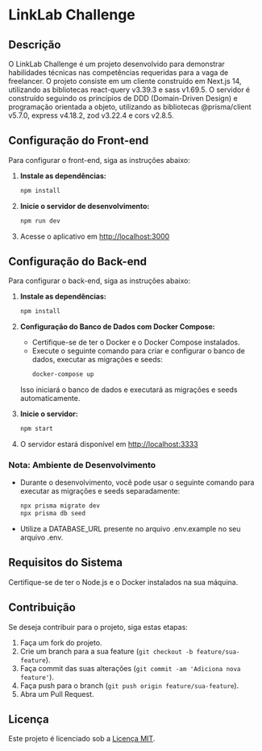 # LinkLab Challenge

## Descrição

O LinkLab Challenge é um projeto desenvolvido para demonstrar habilidades técnicas nas competências requeridas para a vaga de freelancer. O projeto consiste em um cliente construído em Next.js 14, utilizando as bibliotecas react-query v3.39.3 e sass v1.69.5. O servidor é construído seguindo os princípios de DDD (Domain-Driven Design) e programação orientada a objeto, utilizando as bibliotecas @prisma/client v5.7.0, express v4.18.2, zod v3.22.4 e cors v2.8.5.

## Configuração do Front-end

Para configurar o front-end, siga as instruções abaixo:

1. **Instale as dependências:**
    ```bash
    npm install
    ```

2. **Inicie o servidor de desenvolvimento:**
    ```bash
    npm run dev
    ```

3. Acesse o aplicativo em [http://localhost:3000](http://localhost:3000)

## Configuração do Back-end

Para configurar o back-end, siga as instruções abaixo:

1. **Instale as dependências:**
    ```bash
    npm install
    ```

2. **Configuração do Banco de Dados com Docker Compose:**
    - Certifique-se de ter o Docker e o Docker Compose instalados.
    - Execute o seguinte comando para criar e configurar o banco de dados, executar as migrações e seeds:
      ```bash
      docker-compose up
      ```

    Isso iniciará o banco de dados e executará as migrações e seeds automaticamente.

3. **Inicie o servidor:**
    ```bash
    npm start
    ```

4. O servidor estará disponível em [http://localhost:3333](http://localhost:3333)

### Nota: Ambiente de Desenvolvimento

- Durante o desenvolvimento, você pode usar o seguinte comando para executar as migrações e seeds separadamente:
    ```bash
    npx prisma migrate dev
    npx prisma db seed
    ```
- Utilize a DATABASE_URL presente no arquivo .env.example no seu arquivo .env.

## Requisitos do Sistema

Certifique-se de ter o Node.js e o Docker instalados na sua máquina.

## Contribuição

Se deseja contribuir para o projeto, siga estas etapas:

1. Faça um fork do projeto.
2. Crie um branch para a sua feature (`git checkout -b feature/sua-feature`).
3. Faça commit das suas alterações (`git commit -am 'Adiciona nova feature'`).
4. Faça push para o branch (`git push origin feature/sua-feature`).
5. Abra um Pull Request.

## Licença

Este projeto é licenciado sob a [Licença MIT](LICENSE).
